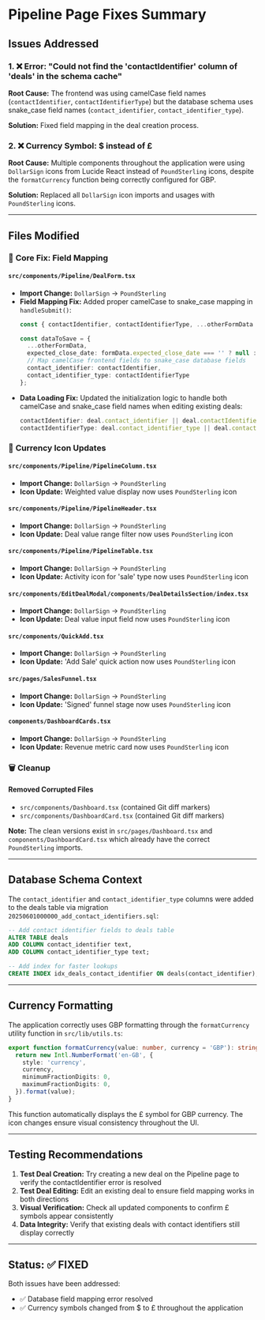 # Pipeline Page Fixes Summary

## Issues Addressed

### 1. ❌ **Error: "Could not find the 'contactIdentifier' column of 'deals' in the schema cache"**

**Root Cause:** The frontend was using camelCase field names (`contactIdentifier`, `contactIdentifierType`) but the database schema uses snake_case field names (`contact_identifier`, `contact_identifier_type`).

**Solution:** Fixed field mapping in the deal creation process.

### 2. ❌ **Currency Symbol: $ instead of £**

**Root Cause:** Multiple components throughout the application were using `DollarSign` icons from Lucide React instead of `PoundSterling` icons, despite the `formatCurrency` function being correctly configured for GBP.

**Solution:** Replaced all `DollarSign` icon imports and usages with `PoundSterling` icons.

---

## Files Modified

### 🔧 **Core Fix: Field Mapping**

#### `src/components/Pipeline/DealForm.tsx`
- **Import Change:** `DollarSign` → `PoundSterling`
- **Field Mapping Fix:** Added proper camelCase to snake_case mapping in `handleSubmit()`:
  ```typescript
  const { contactIdentifier, contactIdentifierType, ...otherFormData } = formData;
  
  const dataToSave = {
    ...otherFormData,
    expected_close_date: formData.expected_close_date === '' ? null : formData.expected_close_date,
    // Map camelCase frontend fields to snake_case database fields
    contact_identifier: contactIdentifier,
    contact_identifier_type: contactIdentifierType
  };
  ```
- **Data Loading Fix:** Updated the initialization logic to handle both camelCase and snake_case field names when editing existing deals:
  ```typescript
  contactIdentifier: deal.contact_identifier || deal.contactIdentifier || '',
  contactIdentifierType: deal.contact_identifier_type || deal.contactIdentifierType || 'unknown'
  ```

### 🎨 **Currency Icon Updates**

#### `src/components/Pipeline/PipelineColumn.tsx`
- **Import Change:** `DollarSign` → `PoundSterling`
- **Icon Update:** Weighted value display now uses `PoundSterling` icon

#### `src/components/Pipeline/PipelineHeader.tsx`
- **Import Change:** `DollarSign` → `PoundSterling`
- **Icon Update:** Deal value range filter now uses `PoundSterling` icon

#### `src/components/Pipeline/PipelineTable.tsx`
- **Import Change:** `DollarSign` → `PoundSterling`
- **Icon Update:** Activity icon for 'sale' type now uses `PoundSterling` icon

#### `src/components/EditDealModal/components/DealDetailsSection/index.tsx`
- **Import Change:** `DollarSign` → `PoundSterling`
- **Icon Update:** Deal value input field now uses `PoundSterling` icon

#### `src/components/QuickAdd.tsx`
- **Import Change:** `DollarSign` → `PoundSterling`
- **Icon Update:** 'Add Sale' quick action now uses `PoundSterling` icon

#### `src/pages/SalesFunnel.tsx`
- **Import Change:** `DollarSign` → `PoundSterling`
- **Icon Update:** 'Signed' funnel stage now uses `PoundSterling` icon

#### `components/DashboardCards.tsx`
- **Import Change:** `DollarSign` → `PoundSterling`
- **Icon Update:** Revenue metric card now uses `PoundSterling` icon

### 🗑️ **Cleanup**

#### Removed Corrupted Files
- `src/components/Dashboard.tsx` (contained Git diff markers)
- `src/components/DashboardCard.tsx` (contained Git diff markers)

**Note:** The clean versions exist in `src/pages/Dashboard.tsx` and `components/DashboardCard.tsx` which already have the correct `PoundSterling` imports.

---

## Database Schema Context

The `contact_identifier` and `contact_identifier_type` columns were added to the deals table via migration `20250601000000_add_contact_identifiers.sql`:

```sql
-- Add contact identifier fields to deals table
ALTER TABLE deals
ADD COLUMN contact_identifier text,
ADD COLUMN contact_identifier_type text;

-- Add index for faster lookups
CREATE INDEX idx_deals_contact_identifier ON deals(contact_identifier);
```

---

## Currency Formatting

The application correctly uses GBP formatting through the `formatCurrency` utility function in `src/lib/utils.ts`:

```typescript
export function formatCurrency(value: number, currency = 'GBP'): string {
  return new Intl.NumberFormat('en-GB', {
    style: 'currency',
    currency,
    minimumFractionDigits: 0,
    maximumFractionDigits: 0,
  }).format(value);
}
```

This function automatically displays the £ symbol for GBP currency. The icon changes ensure visual consistency throughout the UI.

---

## Testing Recommendations

1. **Test Deal Creation:** Try creating a new deal on the Pipeline page to verify the contactIdentifier error is resolved
2. **Test Deal Editing:** Edit an existing deal to ensure field mapping works in both directions
3. **Visual Verification:** Check all updated components to confirm £ symbols appear consistently
4. **Data Integrity:** Verify that existing deals with contact identifiers still display correctly

---

## Status: ✅ **FIXED**

Both issues have been addressed:
- ✅ Database field mapping error resolved
- ✅ Currency symbols changed from $ to £ throughout the application